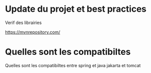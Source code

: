 # Update du projet et best practices

Verif des librairies

  https://mvnrepository.com/


# Quelles sont les compatibiltes
Quelles sont les compatibiltes entre spring et java jakarta et tomcat

